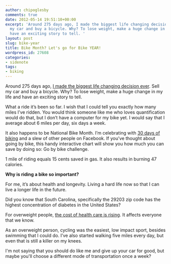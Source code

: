 ```yaml
---
author: chipoglesby
comments: true
date: 2012-05-14 19:51:10+00:00
excerpt: 'Around 275 days ago, I made the biggest life changing decision ever. Sell
  my car and buy a bicycle. Why? To lose weight, make a huge change in my life and
  have an exciting story to tell. '
layout: post
slug: bike-year
title: Bike Month? Let's go for Bike YEAR!
wordpress_id: 27608
categories:
- sidenote
tags:
- biking
---
```


Around 275 days ago, [I made the biggest life changing decision ever](http://www.chipoglesby.com/2011/11/fighting-battles/). Sell my car and buy a bicycle. Why? To lose weight, make a huge change in my life and have an exciting story to tell.

What a ride it’s been so far. I wish that I could tell you exactly how many miles I’ve ridden. You would think someone like me who loves quantification would do that, but I don’t have a computer for my bike yet. I would say that I average about 6 miles per day, six days a week.

It also happens to be National Bike Month. I’m celebrating with [30 days of biking](https://www.facebook.com/30daysofbiking) and a slew of other people on Facebook. If you’ve thought about going by bike, this handy interactive chart will show you how much you can save by doing so: Go by bike challenge.

1 mile of riding equals 15 cents saved in gas. It also results in burning 47 calories.

**Why is riding a bike so important?**

For me, it’s about health and longevity. Living a hard life now so that I can live a longer life in the future.

Did you know that South Carolina, specifically the 29203 zip code has the highest concentration of diabetes in the United States?

For overweight people, [the cost of health care is rising](https://www.google.com/search?hl=en&gl=us&tbm=nws&q=cost+of+healthcare+for+obese+people&oq=cost+of+healthcare+for+obese+people&aq=f&aqi=d2&aql=&gs_l=news-cc.3..43j43i400.3842.11477.0.11589.37.5.1.31.32.0.109.350.4j1.5.0...0.0.#hl=en&gl=us&tbm=nws&sclient=psy-ab&q=cost+of+health+care+for+obese+people&oq=cost+of+health+care+for+obese+people&aq=f&aqi=&aql=&gs_l=serp.12...11699.11699.0.12609.1.1.0.0.0.0.64.64.1.1.0...0.0.KSw9HAHhQsI&pbx=1&bav=on.2,or.r_gc.r_pw.r_cp.r_qf.,cf.osb&fp=2c56614879c1734b&biw=1791&bih=854). It affects everyone that we know.

As an overweight person, cycling was the easiest, low impact sport, besides swimming that I could do. I’ve also started walking five miles every day, but even that is still a killer on my knees.

I'm not saying that you should do like me and give up your car for good, but maybe you'll choose a different mode of transportation once a week?

